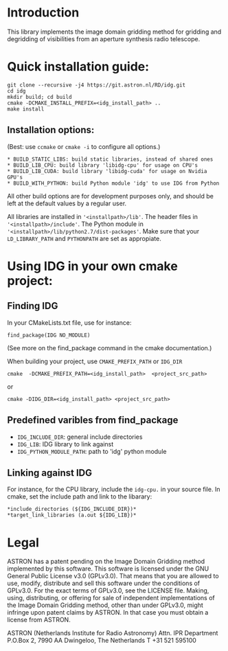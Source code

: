 # Introduction
This library implements the image domain gridding method for gridding and degridding of visibilities from an aperture synthesis radio telescope.

# Quick installation guide:
```
git clone --recursive -j4 https://git.astron.nl/RD/idg.git
cd idg
mkdir build; cd build
cmake -DCMAKE_INSTALL_PREFIX=<idg_install_path> ..
make install
```

## Installation options:
(Best: use `ccmake` or `cmake -i` to configure all options.)
```
* BUILD_STATIC_LIBS: build static libraries, instead of shared ones
* BUILD_LIB_CPU: build library 'libidg-cpu' for usage on CPU's
* BUILD_LIB_CUDA: build library 'libidg-cuda' for usage on Nvidia GPU's
* BUILD_WITH_PYTHON: build Python module 'idg' to use IDG from Python
```
All other build options are for development purposes only, and should be
left at the default values by a regular user.

All libraries are installed in `'<installpath>/lib'`. The header files in
`'<installpath>/include'`. The Python module in
`'<installpath>/lib/python2.7/dist-packages'`. Make sure that your
`LD_LIBRARY_PATH` and `PYTHONPATH` are set as appropiate.


# Using IDG in your own cmake project:

## Finding IDG

In your CMakeLists.txt file, use for instance:

`find_package(IDG NO_MODULE)`

(See more on the find_package command in the cmake documentation.)

When building your project, use `CMAKE_PREFIX_PATH` or `IDG_DIR`

`cmake  -DCMAKE_PREFIX_PATH=<idg_install_path>  <project_src_path>`

or

`cmake -DIDG_DIR=<idg_install_path> <project_src_path>`

## Predefined varibles from find_package

*  `IDG_INCLUDE_DIR`: general include directories
*  `IDG_LIB`: IDG library to link against
*  `IDG_PYTHON_MODULE_PATH`: path to 'idg' python module

## Linking against IDG

For instance, for the CPU library, include the `idg-cpu.` in your source file. In cmake, set the include path and link to the libarary:
```
*include_directories (${IDG_INCLUDE_DIR})*
*target_link_libraries (a.out ${IDG_LIB})*
```
# Legal
ASTRON has a patent pending on the Image Domain Gridding method implemented by
this software.  This software is licensed under the GNU General Public License
v3.0 (GPLv3.0).  That means that you are allowed to use, modify, distribute and
sell this software under the conditions of GPLv3.0. For the exact terms of
GPLv3.0, see the LICENSE file.  Making, using, distributing, or offering for
sale of independent implementations of the Image Domain Gridding method, other
than under GPLv3.0, might infringe upon patent claims by ASTRON. In that case
you must obtain a license from ASTRON.

ASTRON (Netherlands Institute for Radio Astronomy)
Attn. IPR Department
P.O.Box 2, 7990 AA Dwingeloo, The Netherlands
T +31 521 595100

